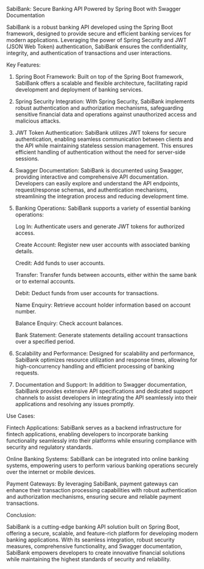 SabiBank: Secure Banking API Powered by Spring Boot with Swagger Documentation

SabiBank is a robust banking API developed using the Spring Boot framework, designed to provide secure and efficient banking services for modern applications. Leveraging the power of Spring Security and JWT (JSON Web Token) authentication, SabiBank ensures the confidentiality, integrity, and authentication of transactions and user interactions.

Key Features:

1. Spring Boot Framework: Built on top of the Spring Boot framework, SabiBank offers a scalable and flexible architecture, facilitating rapid development and deployment of banking services.

2. Spring Security Integration: With Spring Security, SabiBank implements robust authentication and authorization mechanisms, safeguarding sensitive financial data and operations against unauthorized access and malicious attacks.

3. JWT Token Authentication: SabiBank utilizes JWT tokens for secure authentication, enabling seamless communication between clients and the API while maintaining stateless session management. This ensures efficient handling of authentication without the need for server-side sessions.

4. Swagger Documentation: SabiBank is documented using Swagger, providing interactive and comprehensive API documentation. Developers can easily explore and understand the API endpoints, request/response schemas, and authentication mechanisms, streamlining the integration process and reducing development time.

5. Banking Operations: SabiBank supports a variety of essential banking operations:

   Log In: Authenticate users and generate JWT tokens for authorized access.

   Create Account: Register new user accounts with associated banking details.

   Credit: Add funds to user accounts.

   Transfer: Transfer funds between accounts, either within the same bank or to external accounts.

   Debit: Deduct funds from user accounts for transactions.

   Name Enquiry: Retrieve account holder information based on account number.

   Balance Enquiry: Check account balances.

   Bank Statement: Generate statements detailing account transactions over a specified period.

6. Scalability and Performance: Designed for scalability and performance, SabiBank optimizes resource utilization and response times, allowing for high-concurrency handling and efficient processing of banking requests.

7. Documentation and Support: In addition to Swagger documentation, SabiBank provides extensive API specifications and dedicated support channels to assist developers in integrating the API seamlessly into their applications and resolving any issues promptly.

Use Cases:

  Fintech Applications: SabiBank serves as a backend infrastructure for fintech applications, enabling developers to incorporate banking functionality seamlessly into their platforms while ensuring compliance with security and regulatory standards.

  Online Banking Systems: SabiBank can be integrated into online banking systems, empowering users to perform various banking operations securely over the internet or mobile devices.

  Payment Gateways: By leveraging SabiBank, payment gateways can enhance their transaction processing capabilities with robust authentication and authorization mechanisms, ensuring secure and reliable payment transactions.

Conclusion:

SabiBank is a cutting-edge banking API solution built on Spring Boot, offering a secure, scalable, and feature-rich platform for developing modern banking applications. With its seamless integration, robust security measures, comprehensive functionality, and Swagger documentation, SabiBank empowers developers to create innovative financial solutions while maintaining the highest standards of security and reliability.
